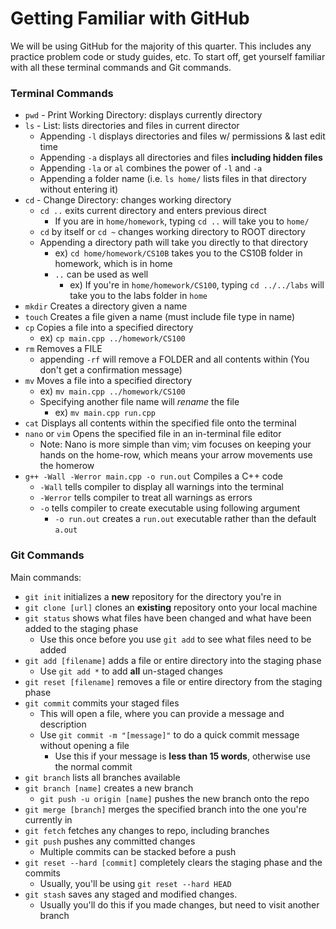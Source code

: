 # Getting Familiar with GitHub
We will be using GitHub for the majority of this quarter. This includes any practice problem code or study guides, etc.
To start off, get yourself familiar with all these terminal commands and Git commands.

### Terminal Commands
* `pwd` - Print Working Directory: displays currently directory
* `ls` - List: lists directories and files in current director
  * Appending `-l` displays directories and files w/ permissions & last edit time
  * Appending `-a` displays all directories and files **including hidden files**
  * Appending `-la` or `al` combines the power of `-l` and `-a`
  * Appending a folder name (i.e. `ls home/` lists files in that directory without entering it)
* `cd` - Change Directory: changes working directory
  * `cd ..` exits current directory and enters previous direct
    * If you are in `home/homework`, typing `cd ..` will take you to `home/`
  * `cd` by itself or `cd ~` changes working directory to ROOT directory
  * Appending a directory path will take you directly to that directory
    * ex) `cd home/homework/CS10B` takes you to the CS10B folder in homework, which is in home
    * `..` can be used as well
      * ex) If you're in `home/homework/CS100`, typing `cd ../../labs` will take you to the labs folder in `home`
* `mkdir` Creates a directory given a name
* `touch` Creates a file given a name (must include file type in name)
* `cp` Copies a file into a specified directory
  * ex) `cp main.cpp ../homework/CS100`
* `rm` Removes a FILE
  * appending `-rf` will remove a FOLDER and all contents within (You don't get a confirmation message)
* `mv` Moves a file into a specified directory
  * ex) `mv main.cpp ../homework/CS100`
  * Specifying another file name will *rename* the file
    * ex) `mv main.cpp run.cpp`
* `cat` Displays all contents within the specified file onto the terminal
* `nano` or `vim` Opens the specified file in an in-terminal file editor
  * Note: Nano is more simple than vim; vim focuses on keeping your hands on the home-row, which means your arrow movements use the homerow
* `g++ -Wall -Werror main.cpp -o run.out` Compiles a C++ code
  * `-Wall` tells compiler to display all warnings into the terminal
  * `-Werror` tells compiler to treat all warnings as errors
  * `-o` tells compiler to create executable using following argument
    * `-o run.out` creates a `run.out` executable rather than the default `a.out`
  
### Git Commands
Main commands:
* `git init` initializes a **new** repository for the directory you're in
* `git clone [url]` clones an **existing** repository onto your local machine
* `git status` shows what files have been changed and what have been added to the staging phase
  * Use this once before you use `git add` to see what files need to be added
* `git add [filename]` adds a file or entire directory into the staging phase
  * Use `git add *` to add **all** un-staged changes
* `git reset [filename]` removes a file or entire directory from the staging phase
* `git commit` commits your staged files
  * This will open a file, where you can provide a message and description
  * Use `git commit -m "[message]"` to do a quick commit message without opening a file
    * Use this if your message is **less than 15 words**, otherwise use the normal commit
* `git branch` lists all branches available
* `git branch [name]` creates a new branch
  * `git push -u origin [name]` pushes the new branch onto the repo
* `git merge [branch]` merges the specified branch into the one you're currently in
* `git fetch` fetches any changes to repo, including branches
* `git push` pushes any committed changes
  * Multiple commits can be stacked before a push
* `git reset --hard [commit]` completely clears the staging phase and the commits
  * Usually, you'll be using `git reset --hard HEAD`
* `git stash` saves any staged and modified changes.
  * Usually you'll do this if you made changes, but need to visit another branch